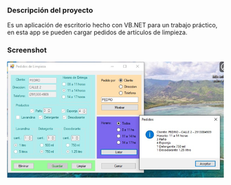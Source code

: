 ### Descripción del proyecto

 Es un aplicación de escritorio hecho con VB.NET para un trabajo práctico, en esta app se pueden cargar pedidos de artículos de limpieza. 
 
### Screenshot

![screenshot](screenshot.jpg)
